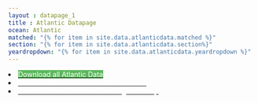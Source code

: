 ```yaml
---
layout : datapage_1
title : Atlantic Datapage
ocean: Atlantic
matched: "{% for item in site.data.atlanticdata.matched %}"
section: "{% for item in site.data.atlanticdata.section%}"
yeardropdown: "{% for item in site.data.atlanticdata.yeardropdown %}"
---
```

<li><a href="https://cchdo.ucsd.edu/data/19770/Atlantic_Ocean_Data.zip"><span style="background:#5cb85c;color:white">Download all Atlantic Data</span></a></li>
<li><a href="assets/documents/Guide to Atlantic Cruises and Clean Files.pdf"><span style="color:white">Guide to Atlantic Cruise and Clean Files</span></a></li>
<li><a href="assets/documents/Atlantic Ocean matched line segment map.pdf"><span style="color:white">Atlantic Ocean Matched Line Segment map</span></a></li>
